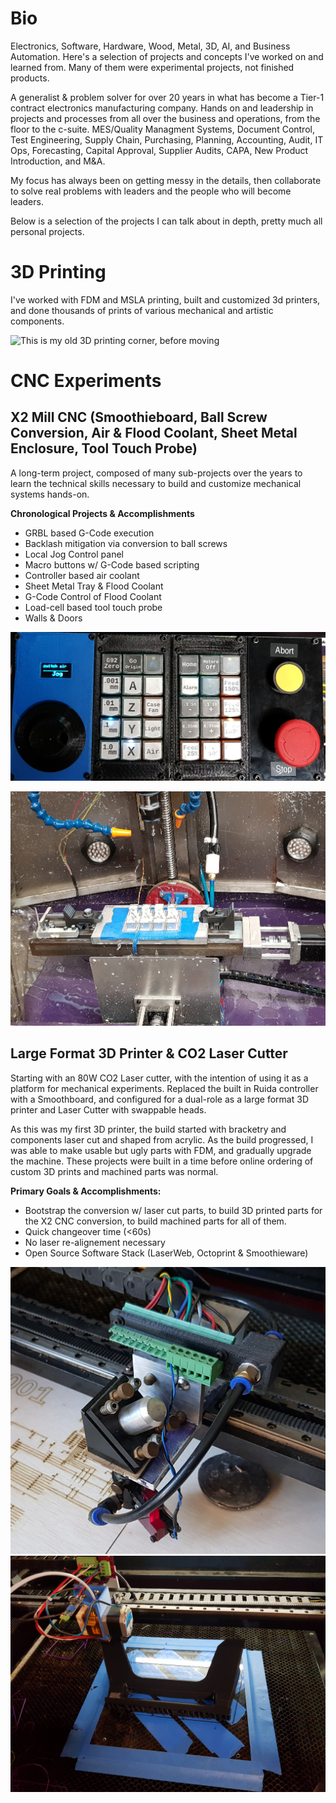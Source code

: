 # Bio

Electronics, Software, Hardware, Wood, Metal, 3D, AI, and Business Automation.  Here's a selection of projects and concepts I've worked on and learned from.  Many of them were experimental projects, not finished products.

A generalist & problem solver for over 20 years in what has become a Tier-1 contract electronics manufacturing company.  Hands on and leadership in projects and processes from all over the business and operations, from the floor to the c-suite.  MES/Quality Managment Systems, Document Control, Test Engineering, Supply Chain, Purchasing, Planning, Accounting, Audit, IT Ops, Forecasting, Capital Approval, Supplier Audits, CAPA, New Product Introduction, and M&A.

My focus has always been on getting messy in the details, then collaborate to solve real problems with leaders and the people who will become leaders.
 


Below is a selection of the projects I can talk about in depth, pretty much all personal projects.


# 3D Printing
I've worked with FDM and MSLA printing, built and customized 3d printers, and done thousands of prints of various mechanical and artistic components.

![This is my old 3D printing corner, before moving](/img/3D_Printing_Corner.jpg)


# CNC Experiments

## X2 Mill CNC (Smoothieboard, Ball Screw Conversion, Air & Flood Coolant, Sheet Metal Enclosure, Tool Touch Probe)
A long-term project, composed of many sub-projects over the years to learn the technical skills necessary to build and customize mechanical systems hands-on.

**Chronological Projects & Accomplishments**
* GRBL based G-Code execution
* Backlash mitigation via conversion to ball screws
* Local Jog Control panel
* Macro buttons w/ G-Code based scripting
* Controller based air coolant
* Sheet Metal Tray & Flood Coolant
* G-Code Control of Flood Coolant
* Load-cell based tool touch probe
* Walls & Doors

![Custom G-code sending CNC Control Panel](img/CNC_Control_Panel.jpg)

![Mid-build, having just machined the hinges for the enclosure doors](/img/Machined_Hinges_Messy.jpg)



## Large Format 3D Printer & CO2 Laser Cutter

Starting with an 80W CO2 Laser cutter, with the intention of using it as a platform for mechanical experiments.  Replaced the built in Ruida controller with a Smoothboard, and configured for a dual-role as a large format 3D printer and Laser Cutter with swappable heads.

As this was my first 3D printer, the build started with bracketry and components laser cut and shaped from acrylic.  As the build progressed, I was able to make usable but ugly parts with FDM, and gradually upgrade the machine.  These projects were built in a time before online ordering of custom 3D prints and machined parts was normal.

**Primary Goals & Accomplishments:**
* Bootstrap the conversion w/ laser cut parts, to build 3D printed parts for the X2 CNC conversion, to build machined parts for all of them.
* Quick changeover time (<60s)
* No laser re-alignement necessary
* Open Source Software Stack (LaserWeb, Octoprint & Smoothieware)

![Rev 2 Mount with the Laser Head.  Yes, that's a small piece of wood being used as a temporary shim...](img/Laser_Head.jpg)
![Rev 1 Mount with 3D Print Head, printing a laptop stand in a single piece.](img/Large_Format_3d_Printer.jpg)



